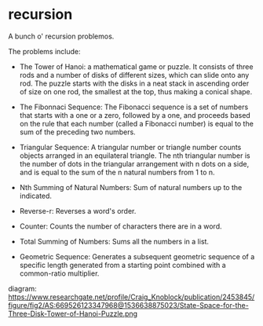 # recursion
A bunch o' recursion problemos.

The problems include:

- The Tower of Hanoi: a mathematical game or puzzle. It consists of three rods and a number of disks of different sizes, which can slide onto any rod. The puzzle starts with the disks in a neat stack in ascending order of size on one rod, the smallest at the top, thus making a conical shape.

- The Fibonnaci Sequence: The Fibonacci sequence is a set of numbers that starts with a one or a zero, followed by a one, and proceeds based on the rule that each number (called a Fibonacci number) is equal to the sum of the preceding two numbers.

- Triangular Sequence: A triangular number or triangle number counts objects arranged in an equilateral triangle. The nth triangular number is the number of dots in the triangular arrangement with n dots on a side, and is equal to the sum of the n natural numbers from 1 to n. 

- Nth Summing of Natural Numbers: Sum of natural numbers up to the <n> indicated.
  
- Reverse-r: Reverses a word's order.

- Counter: Counts the number of characters there are in a word.

- Total Summing of Numbers: Sums all the numbers in a list.

- Geometric Sequence: Generates a subsequent geometric sequence of a specific length generated from a starting point combined with a common-ratio multiplier.


diagram: https://www.researchgate.net/profile/Craig_Knoblock/publication/2453845/figure/fig2/AS:669526123347968@1536638875023/State-Space-for-the-Three-Disk-Tower-of-Hanoi-Puzzle.png

